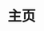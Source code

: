 ---
home: true
icon: home
title: 主页
heroImage: /assets/image/kcc-2000.png
# bgImage: https://theme-hope-assets.vuejs.press/bg/6-light.svg
# bgImageDark: https://theme-hope-assets.vuejs.press/bg/6-dark.svg
bgImageStyle:
  background-attachment: fixed
heroText: 崩坏3 剧情文本
heroFullScreen: true
tagline: 收集整理崩坏3游戏内的文本
actions:
  - text: 开始浏览 ❤️
    link: ./chapter/Vol.1/
    type: primary

  - text: 指南
    link: ./guide/


copyright: false
footer: 使用 <a href="https://theme-hope.vuejs.press/zh/" target="_blank">VuePress Theme Hope</a> 主题 | MIT 协议, 版权所有 © 2023-present Trrrrw
---